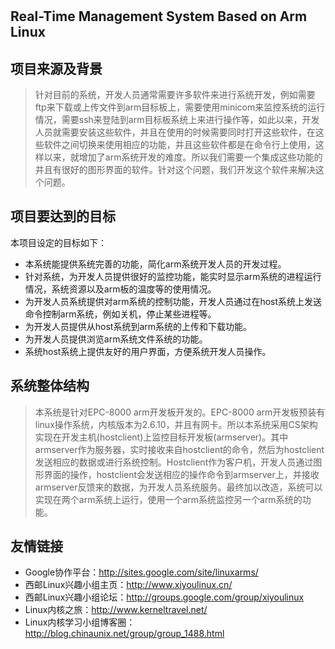 # <h2>Real-Time Management System  Based on Arm Linux</h2> #
## 项目来源及背景 ##
> 针对目前的系统，开发人员通常需要许多软件来进行系统开发，例如需要ftp来下载或上传文件到arm目标板上，需要使用minicom来监控系统的运行情况，需要ssh来登陆到arm目标板系统上来进行操作等，如此以来，开发人员就需要安装这些软件，并且在使用的时候需要同时打开这些软件，在这些软件之间切换来使用相应的功能，并且这些软件都是在命令行上使用，这样以来，就增加了arm系统开发的难度。所以我们需要一个集成这些功能的并且有很好的图形界面的软件。针对这个问题，我们开发这个软件来解决这个问题。
## 项目要达到的目标 ##
本项目设定的目标如下：
  * 本系统能提供系统完善的功能，简化arm系统开发人员的开发过程。
  * 针对系统，为开发人员提供很好的监控功能，能实时显示arm系统的进程运行情况，系统资源以及arm板的温度等的使用情况。
  * 为开发人员系统提供对arm系统的控制功能，开发人员通过在host系统上发送命令控制arm系统，例如关机，停止某些进程等。
  * 为开发人员提供从host系统到arm系统的上传和下载功能。
  * 为开发人员提供浏览arm系统文件系统的功能。
  * 系统host系统上提供友好的用户界面，方便系统开发人员操作。
## 系统整体结构 ##
> 本系统是针对EPC-8000 arm开发板开发的。EPC-8000 arm开发板预装有linux操作系统，内核版本为2.6.10，并且有网卡。所以本系统采用CS架构实现在开发主机(hostclient)上监控目标开发板(armserver)。其中armserver作为服务器，实时接收来自hostclient的命令，然后为hostclient发送相应的数据或进行系统控制。Hostclient作为客户机，开发人员通过图形界面的操作，hostclient会发送相应的操作命令到armserver上，并接收armserver反馈来的数据，为开发人员系统服务。最终加以改造，系统可以实现在两个arm系统上运行，使用一个arm系统监控另一个arm系统的功能。
## 友情链接 ##
  * Google协作平台：http://sites.google.com/site/linuxarms/
  * 西邮Linux兴趣小组主页：http://www.xiyoulinux.cn/
  * 西邮Linux兴趣小组论坛：http://groups.google.com/group/xiyoulinux
  * Linux内核之旅：http://www.kerneltravel.net/
  * Linux内核学习小组博客圈：http://blog.chinaunix.net/group/group_1488.html